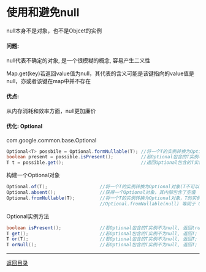 使用和避免null
===


null本身不是对象，也不是Objcet的实例

#### 问题:
null代表不确定的对象, 是一个很模糊的概念, 容易产生二义性

Map.get(key)若返回value值为null，其代表的含义可能是该键指向的value值是null，亦或者该键在map中并不存在

#### 优点:
从内存消耗和效率方面，null更加廉价

#### 优化: Optional
com.google.common.base.Optional

```java
Optional<T> possbile = Optional.formNullable(T); //将一个T的实例转换为Optional对象(T可以为空)
boolean present = possible.isPresent();          //若Optional包含的T实例不为null，则返回true；若T实例为null，返回false
T t = possible.get();                            //返回Optional包含的T实例，该T实例必须不为空；否则，抛出一个IllegalStateException异常
```

构建一个Optional对象

```java
Optional.of(T);                   //将一个T的实例转换为Optional对象(T不可以为空)
Optional.absent();                //获得一个Optional对象，其内部包含了空值
Optional.fromNullable(T);         //将一个T的实例转换为Optional对象，T的实例可以不为空，也可以为空  
                                  //Optional.fromNullable(null) 等同于 Optional.absent()  
```

Optional实例方法

```java
boolean isPresent();              //若Optional包含的T实例不为null, 返回true; 否则, 返回false
T get();                          //若Optional包含的T实例不为null, 返回T; 否则, 抛出IllegalStateException
T or(T);                          //若Optional包含的T实例不为null, 返回T; 否则, 返回参数输入的T实例
T orNull();                       //若Optional包含的T实例不为null, 返回T; 否则, 返回null
```

------
[返回目录](其他文件/README.md)